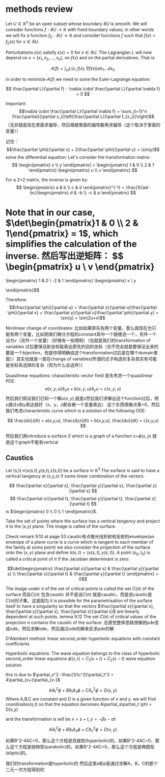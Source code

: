 # methods review


Let $U \in \mathbb{R}^n$ be an open subset whose boundary $\partial U$ is smooth. We will consider functions $f: \partial U \to \mathbb{R}$ with fixed boundary values; in other words we will fix a function $f_0: \partial U \to \mathbb{R}$ and consider functions $f$ such that $f(x) = f_0(x)$ for $x \in \partial U$.

Perturbations $\epsilon(x)$ satisfy $\epsilon(x) = 0$ for $x \in \partial U$. The Lagrangian $L$ will now depend on $x=(x_1, x_2, ..., x_n)$, on $f(x)$ and on the partial derivatives. That is:

$$A(f) = \int_U L(x,f(x),\nabla f(x))dx_1...dx_n$$

in order to minimize $A(f)$ we need to solve the Euler-Lagrange equation:

$$
\frac{\partial L}{\partial f} - \nabla \cdot \frac{\partial L}{\partial \nabla f} = 0
$$

Important: 
$$\nabla \cdot \frac{\partial L}{\partial \nabla f} = \sum_{i=1}^n \frac{\partial}{\partial x_i}\left(\frac{\partial L}{\partial f_{x_i}}\right)$$
（无非就是现在里面求偏导，然后根据里面的偏导数再求偏导（这个取决于里面的变量））

记住：
$$\frac{\partial \phi}{\partial x} + 2\frac{\partial \phi}{\partial y} = \sin(y)$$
solve the differential equation:
Let's consider the transformation matrix:
$$
\begin{pmatrix}
x \\ y
\end{pmatrix} = 
\begin{pmatrix}
1 & 0 \\
2 & 1
\end{pmatrix}
\begin{pmatrix}
u \\ v
\end{pmatrix}
$$

For a 2×2 matrix, the inverse is given by:
$$
\begin{pmatrix}
a & b \\
c & d
\end{pmatrix}^{-1} = \frac{1}{ad-bc}\begin{pmatrix}
d & -b \\
-c & a
\end{pmatrix}
$$

Note that in our case, $\det\begin{pmatrix}1 & 0 \\ 2 & 1\end{pmatrix} = 1$, which simplifies the calculation of the inverse.
然后写出逆矩阵：
$$
\begin{pmatrix}
u \\ v
\end{pmatrix} 
= 
\begin{pmatrix}
1 & 0 \\
-2 & 1
\end{pmatrix}
\begin{pmatrix}
x \\ y

\end{pmatrix}$$



Therefore:
$$\frac{\partial \phi}{\partial u} = \frac{\partial x}{\partial u}\frac{\partial \phi}{\partial x} + \frac{\partial y}{\partial u}\frac{\partial \phi}{\partial y} = \sin(y) = \sin(2u+v)$$


Nonlinear change of coordinates:
比如如果原先有两个变量，那么我现在也只能有两个变量，比如把我们微分方程的constant其中一个随便选一个，另外一个设为v（另外一个变量）（好像有一些限制）（也就是我们的transformation of variables 过后要保证新坐标能表达原先的旧的坐标（也不完全就是要保证出来的要是一个bijection，但是你得明确说这个transformation过后是在哪个domain里面））其实也就是一直在change of variables(所谓的式子构造的复杂其实有可能是坐标系选择的复杂（但为什么会这样）)


Quasilinear equations:
characteristic vector field
首先考虑一个quasilinear PDE:
$$a(x,y,u)\partial_x u + b(x,y,u)\partial_y u = c(x,y,u)$$
然后我们假设我们已知一个解$u(x,y)$,就是z然后我们求解出这个function过后，把z通过x和y表达就好（x，y，z都会被一个变量表达）
这个东西很像点乘=0，然后我们考虑characteristic curve which is a solution of the following ODE:

$$
\frac{dx}{dt} = a(x,y,u), \frac{dy}{dt} = b(x,y,u), \frac{du}{dt} = c(x,y,u)
$$

然后我们再introduce a surface $S$ which is a graph of a function z=$\phi(x,y)$
就是这个graph不能有vertical 

## Caustics

Let (s,t)->(x(s,t),y(s,t),z(s,t)) be a surface in $\mathbb{R}^3$.The surface is said to have a vertical tangency at (x,y,z) if some linear combination of the vectors

$$
\frac{\partial x}{\partial s}, \frac{\partial y}{\partial s}, \frac{\partial z}{\partial s}
$$
$$
\frac{\partial x}{\partial t}, \frac{\partial y}{\partial t}, \frac{\partial z}{\partial t}
$$
is $\begin{pmatrix} 0 \\ 0 \\ 1 \end{pmatrix}$.

Take the set of points where the surface has a vertical tangency and project it to the (x,y) plane. The image is called of the surface.

Check remark 9.10 at page 53
caustic有点像光线折射和反射的envelope(an envelope of a plane curve is a curve which is tangent to each member of the family at some point)
we also consider the projection of the surface onto the $(x,y)$ plane and define $\pi(s,t) = (x(s,t),y(s,t))$. A point $(s_0,t_0)$ is called a critical point of $\pi$ if the Jacobian determinant is zero:

$$\det\begin{pmatrix} 
\frac{\partial x}{\partial s} & \frac{\partial y}{\partial s} \\
\frac{\partial x}{\partial t} & \frac{\partial y}{\partial t}
\end{pmatrix} = 0$$

The image under $\pi$ of the set of critical points is called the set $C(\pi)$ of the surface
而且$C(\pi)$ 包含caustic 并不是说$C(\pi)$ 就是caustic，而是说caustic是$C(\pi)$的子集，这是因为 it is possible for the parametrisation of the surface itself to have a singularity so that the vectors $\frac{\partial x}{\partial s}, \frac{\partial y}{\partial s}, \frac{\partial z}{\partial s}$ are linearly dependent at such points.
lemma 9.12 The set $C(\pi)$ of critical values of the projection $\pi$ contains the caustic of the surface.
总感觉整体思路很像把pde变成ode，然后求解ode，然后通过ode的解来反求pde的解


D'Alembert method:
linear second_order hyperbolic equations with constant coefficients


Hyperbolic equations:
The wave equation belongs to the class of hyperbolic second_order linear equations
$\phi(x,t)=C_1(x+t)+C_2(x-t)$
wave equation solution

this is due to $\partial_x^2 -\frac{1}{c^2}\partial_t^2 = 4\partial_{x+}\partial_{x-}$

$$A\partial_t^2 \phi + B\partial_t\partial_x \phi + C\partial_x^2 \phi = D(x,y)$$
Where A,B,C are constant and D is a given function of x and y.
we will find coordinates(s,t) so that the equation becomes A\partial_s\partial_t \phi = D(x,y)

and the transformation is will be $x=s+t,y=-\beta s-\alpha t$


$$A\partial_t^2 \phi + B\partial_t\partial_x \phi + C\partial_x^2 \phi = D(x,y)$$ 

如果B^2-4AC>0，那么这个方程是双曲型(hyperbolic)的，如果B^2-4AC=0，那么这个方程是抛物型(parabolic)的，如果B^2-4AC<0，那么这个方程是椭圆型(eliptic)的。

我们的transformation是hyperbolic的
然后这里a和p是通过求解A，B，C的那个二元一次方程得到的 
